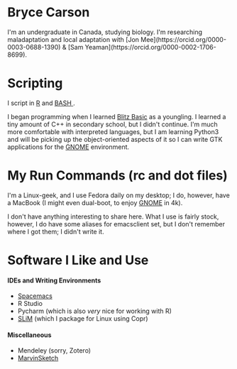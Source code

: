 <p align="center"><h1>Bryce Carson</h1></p>
I'm an undergraduate in Canada, studying biology. I'm researching maladaptation and local adaptation with [Jon Mee](https://orcid.org/0000-0003-0688-1390) & [Sam Yeaman](https://orcid.org/0000-0002-1706-8699).

# Scripting

I script in [R](https://developer.r-project.org/www.gnu.org/R.html) and [BASH ](https://www.gnu.org/software/bash/).

I began programming when I learned [Blitz Basic](https://en.wikipedia.org/wiki/Blitz_BASIC) as a youngling. I learned a tiny amount of C++ in secondary school, but I didn't continue. I'm much more comfortable with interpreted languages, but I am learning Python3 and will be picking up the object-oriented aspects of it so I can write GTK applications for the [GNOME](https://www.gnome.org/) environment.

# My Run Commands (rc and dot files)

I'm a Linux-geek, and I use Fedora daily on my desktop; I do, however, have a MacBook (I might even dual-boot, to enjoy [GNOME](https://www.gnome.org/) in 4k).

I don't have anything interesting to share here. What I use is fairly stock, however, I do have some aliases for emacsclient set, but I don't remember where I got them; I didn't write it.

# Software I Like and Use

#### IDEs and Writing Environments

- [Spacemacs](https://www.spacemacs.org)
- R Studio
- Pycharm (which is also *very* nice for working with R)
- [SLiM](https://www.github.com/messerlab/slim) (which I package for Linux using Copr)

#### Miscellaneous

- Mendeley (sorry, Zotero)
- [MarvinSketch](https://chemaxon.com/products/marvin)
